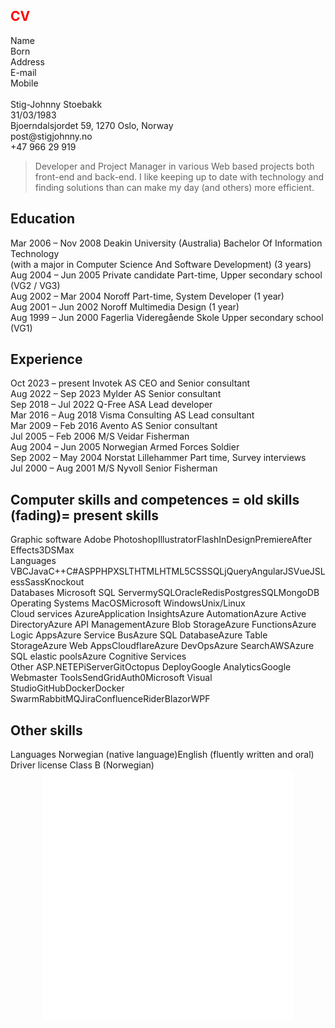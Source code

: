 <article>
<article-body>
<div id="app-cv" class="container">

<div class="personopplysninger row">

<div class="col-sm-2 heading" style="color:red">
    <h1><span class="c">C</span><span class="v">V</span></h1>
</div> 

<div class="col-sm-7 info"><div class="text-right info-left"><div class="items"><span>Name</span></div><div class="items"><span>Born</span></div><div class="items"><span>Address</span></div><div class="items"><span>E-mail</span></div><div class="items"><span>Mobile</span></div></div> <div class="img-outer"><img src="https://s3-us-west-2.amazonaws.com/s.cdpn.io/212695/me-400x400.jpeg" alt=""></div> <div class="text-left info-right"><div class="items"><span>Stig-Johnny Stoebakk</span></div><div class="items"><span>31/03/1983</span></div><div class="items"><span>Bjoerndalsjordet 59, 1270 Oslo, Norway</span></div><div class="items"><span>post@stigjohnny.no</span></div><div class="items"><span>+47 966 29 919</span></div></div></div> <div class="col-sm-3 intro"><blockquote><p>Developer and Project Manager in various Web based projects both front-end and back-end. I like keeping up to date with technology and finding solutions than can make my day (and others) more efficient.</p></blockquote></div></div> <div class="utdannelse data-striped"><h2>Education</h2> <div class="item row"><span class="col-sm-3 mt-2"><span>Mar 2006 – Nov 2008</span></span> <span class="col-sm-4 mt-2">Deakin University (Australia)</span> <span class="col-sm-5 mt-2">Bachelor Of Information Technology <br>(with a major in Computer Science And Software Development) (3 years)</span></div><div class="item row"><span class="col-sm-3 mt-2"><span>Aug 2004 – Jun 2005</span></span> <span class="col-sm-4 mt-2">Private candidate</span> <span class="col-sm-5 mt-2">Part-time, Upper secondary school (VG2 / VG3)</span></div><div class="item row"><span class="col-sm-3 mt-2"><span>Aug 2002 – Mar 2004</span></span> <span class="col-sm-4 mt-2">Noroff</span> <span class="col-sm-5 mt-2">Part-time, System Developer (1 year)</span></div><div class="item row"><span class="col-sm-3 mt-2"><span>Aug 2001 – Jun 2002</span></span> <span class="col-sm-4 mt-2">Noroff</span> <span class="col-sm-5 mt-2">Multimedia Design (1 year)</span></div><div class="item row"><span class="col-sm-3 mt-2"><span>Aug 1999 – Jun 2000</span></span> <span class="col-sm-4 mt-2">Fagerlia Videregående Skole</span> <span class="col-sm-5 mt-2">Upper secondary school (VG1)</span></div></div> <div class="praksis data-striped"><h2>Experience</h2> <div class="item row"><span class="col-sm-3 mt-2"><span>Oct 2023 – present</span></span> <span class="col-sm-4 mt-2">Invotek AS</span> <span class="col-sm-5 mt-2">CEO and Senior consultant</span></div><div class="item row"><span class="col-sm-3 mt-2"><span>Aug 2022 – Sep 2023</span></span> <span class="col-sm-4 mt-2">Mylder AS</span> <span class="col-sm-5 mt-2">Senior consultant</span></div><div class="item row"><span class="col-sm-3 mt-2"><span>Sep 2018 – Jul 2022</span></span> <span class="col-sm-4 mt-2">Q-Free ASA</span> <span class="col-sm-5 mt-2">Lead developer</span></div><div class="item row"><span class="col-sm-3 mt-2"><span>Mar 2016 – Aug 2018</span></span> <span class="col-sm-4 mt-2">Visma Consulting AS</span> <span class="col-sm-5 mt-2">Lead consultant</span></div><div class="item row"><span class="col-sm-3 mt-2"><span>Mar 2009 – Feb 2016</span></span> <span class="col-sm-4 mt-2">Avento AS</span> <span class="col-sm-5 mt-2">Senior consultant</span></div><div class="item row"><span class="col-sm-3 mt-2"><span>Jul 2005 – Feb 2006</span></span> <span class="col-sm-4 mt-2">M/S Veidar</span> <span class="col-sm-5 mt-2">Fisherman</span></div><div class="item row"><span class="col-sm-3 mt-2"><span>Aug 2004 – Jun 2005</span></span> <span class="col-sm-4 mt-2">Norwegian Armed Forces</span> <span class="col-sm-5 mt-2">Soldier</span></div><div class="item row"><span class="col-sm-3 mt-2"><span>Sep 2002 – May 2004</span></span> <span class="col-sm-4 mt-2">Norstat Lillehammer</span> <span class="col-sm-5 mt-2">Part time, Survey interviews</span></div><div class="item row"><span class="col-sm-3 mt-2"><span>Jul 2000 – Aug 2001</span></span> <span class="col-sm-4 mt-2">M/S Nyvoll Senior</span> <span class="col-sm-5 mt-2">Fisherman</span></div></div> <div class="data-striped"><h2>Computer skills and competences <span class="badge badge-pill badge-info fading">= old skills (fading)</span><span class="badge badge-pill badge-info">= present skills</span></h2> <div class="item row"><span class="col-sm-3 mt-2">Graphic software</span> <span class="col-sm-9 mt-2"><span class="badge badge-pill badge-info fading">Adobe Photoshop</span><span class="badge badge-pill badge-info fading">Illustrator</span><span class="badge badge-pill badge-info fading">Flash</span><span class="badge badge-pill badge-info fading">InDesign</span><span class="badge badge-pill badge-info fading">Premiere</span><span class="badge badge-pill badge-info fading">After Effects</span><span class="badge badge-pill badge-info fading">3DSMax</span></span></div><div class="item row"><span class="col-sm-3 mt-2">Languages</span> <span class="col-sm-9 mt-2"><span class="badge badge-pill badge-info fading">VB</span><span class="badge badge-pill badge-info fading">C</span><span class="badge badge-pill badge-info fading">Java</span><span class="badge badge-pill badge-info fading">C++</span><span class="badge badge-pill badge-info">C#</span><span class="badge badge-pill badge-info fading">ASP</span><span class="badge badge-pill badge-info fading">PHP</span><span class="badge badge-pill badge-info fading">XSLT</span><span class="badge badge-pill badge-info">HTML</span><span class="badge badge-pill badge-info">HTML5</span><span class="badge badge-pill badge-info">CSS</span><span class="badge badge-pill badge-info">SQL</span><span class="badge badge-pill badge-info">jQuery</span><span class="badge badge-pill badge-info fading">AngularJS</span><span class="badge badge-pill badge-info">VueJS</span><span class="badge badge-pill badge-info fading">Less</span><span class="badge badge-pill badge-info">Sass</span><span class="badge badge-pill badge-info fading">Knockout</span></span></div><div class="item row"><span class="col-sm-3 mt-2">Databases</span> <span class="col-sm-9 mt-2"><span class="badge badge-pill badge-info">Microsoft SQL Server</span><span class="badge badge-pill badge-info fading">mySQL</span><span class="badge badge-pill badge-info fading">Oracle</span><span class="badge badge-pill badge-info">Redis</span><span class="badge badge-pill badge-info">PostgresSQL</span><span class="badge badge-pill badge-info">MongoDB</span></span></div><div class="item row"><span class="col-sm-3 mt-2">Operating Systems</span> <span class="col-sm-9 mt-2"><span class="badge badge-pill badge-info">MacOS</span><span class="badge badge-pill badge-info">Microsoft Windows</span><span class="badge badge-pill badge-info">Unix/Linux</span></span></div><div class="item row"><span class="col-sm-3 mt-2">Cloud services</span> <span class="col-sm-9 mt-2"><span class="badge badge-pill badge-info">Azure</span><span class="badge badge-pill badge-info">Application Insights</span><span class="badge badge-pill badge-info">Azure Automation</span><span class="badge badge-pill badge-info">Azure Active Directory</span><span class="badge badge-pill badge-info">Azure API Management</span><span class="badge badge-pill badge-info">Azure Blob Storage</span><span class="badge badge-pill badge-info">Azure Functions</span><span class="badge badge-pill badge-info">Azure Logic Apps</span><span class="badge badge-pill badge-info">Azure Service Bus</span><span class="badge badge-pill badge-info">Azure SQL Database</span><span class="badge badge-pill badge-info">Azure Table Storage</span><span class="badge badge-pill badge-info">Azure Web Apps</span><span class="badge badge-pill badge-info">Cloudflare</span><span class="badge badge-pill badge-info">Azure DevOps</span><span class="badge badge-pill badge-info">Azure Search</span><span class="badge badge-pill badge-info fading">AWS</span><span class="badge badge-pill badge-info">Azure SQL elastic pools</span><span class="badge badge-pill badge-info">Azure Cognitive Services</span></span></div><div class="item row"><span class="col-sm-3 mt-2">Other</span> <span class="col-sm-9 mt-2"><span class="badge badge-pill badge-info">ASP.NET</span><span class="badge badge-pill badge-info fading">EPiServer</span><span class="badge badge-pill badge-info">Git</span><span class="badge badge-pill badge-info">Octopus Deploy</span><span class="badge badge-pill badge-info">Google Analytics</span><span class="badge badge-pill badge-info">Google Webmaster Tools</span><span class="badge badge-pill badge-info">SendGrid</span><span class="badge badge-pill badge-info">Auth0</span><span class="badge badge-pill badge-info">Microsoft Visual Studio</span><span class="badge badge-pill badge-info">GitHub</span><span class="badge badge-pill badge-info">Docker</span><span class="badge badge-pill badge-info">Docker Swarm</span><span class="badge badge-pill badge-info">RabbitMQ</span><span class="badge badge-pill badge-info">Jira</span><span class="badge badge-pill badge-info">Confluence</span><span class="badge badge-pill badge-info">Rider</span><span class="badge badge-pill badge-info">Blazor</span><span class="badge badge-pill badge-info">WPF</span></span></div></div> <div class="data-striped"><h2>Other skills</h2> <div class="item row"><span class="col-sm-3 mt-2">Languages</span> <span class="col-sm-9 mt-2"><span class="badge badge-pill badge-info">Norwegian (native language)</span><span class="badge badge-pill badge-info">English (fluently written and oral)</span></span></div><div class="item row"><span class="col-sm-3 mt-2">Driver license</span> <span class="col-sm-9 mt-2"><span class="badge badge-pill badge-info">Class B (Norwegian)</span></span></div></div></div>

<div align="center">
    <img src="example.svg" width="400" height="400" alt="css-in-readme">
</div>

</article-body>
</article>

